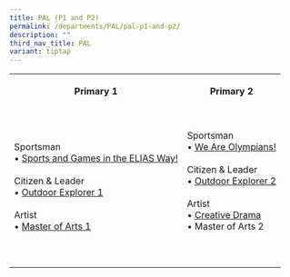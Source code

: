 ```yaml
---
title: PAL (P1 and P2)
permalink: /departments/PAL/pal-p1-and-p2/
description: ""
third_nav_title: PAL
variant: tiptap
---
```

<table style="minWidth: 50px">
<colgroup>
<col>
<col>
</colgroup>
<tbody>
<tr>
<th rowspan="1" colspan="1">
<p>Primary 1
<br>
<br>
</p>
</th>
<th rowspan="1" colspan="1">
<p>Primary 2
<br>
<br>
</p>
</th>
</tr>
<tr>
<td rowspan="1" colspan="1">
<p>Sportsman
<br>• <a href="https://cms.isomer.gov.sg/sites/moe-eliasparkpri/folders/departments/subfolders/PAL/editPage/Let's%20Find%20Nemo!.md" rel="noopener nofollow" target="_blank">Sports and Games in the ELIAS Way!</a>
<br>
<br>Citizen &amp; Leader
<br>• <a href="https://staging.d3975mj8dcgb9n.amplifyapp.com/departments/PAL/outdoor-explorer-1/" rel="noopener noreferrer nofollow" target="_blank">Outdoor Explorer 1</a>
<br>
<br>Artist
<br>• <a href="https://staging.d3975mj8dcgb9n.amplifyapp.com/departments/PAL/master-of-the-arts/" rel="noopener noreferrer nofollow" target="_blank">Master of Arts 1</a>
</p>
</td>
<td rowspan="1" colspan="1">
<p>Sportsman
<br>• <a href="https://staging.d3975mj8dcgb9n.amplifyapp.com/departments/PAL/we-are-olympians/" rel="noopener noreferrer nofollow" target="_blank">We Are Olympians!</a>
<br>
<br>Citizen &amp; Leader
<br>• <a href="https://staging.d3975mj8dcgb9n.amplifyapp.com/departments/PAL/outdoor-explorer-2/" rel="noopener noreferrer nofollow" target="_blank">Outdoor Explorer 2</a> 
<br>
<br>Artist
<br>• <a href="https://staging.d3975mj8dcgb9n.amplifyapp.com/departments/PAL/creative-drama/" rel="noopener noreferrer nofollow" target="_blank">Creative Drama</a>
<br>• Master of Arts 2
<br>
<br>
</p>
</td>
</tr>
<tr>
<td rowspan="1" colspan="1">
<p></p>
</td>
<td rowspan="1" colspan="1">
<p></p>
</td>
</tr>
</tbody>
</table>
<p></p>